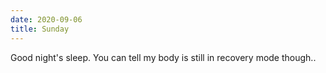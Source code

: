 ```yaml
---
date: 2020-09-06
title: Sunday
---
```


Good night's sleep. You can tell my body is still in recovery mode though..
